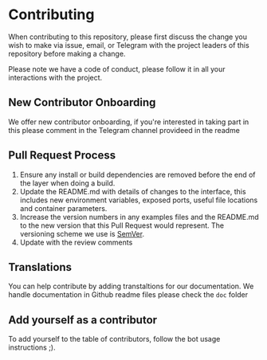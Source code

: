 # Contributing

When contributing to this repository, please first discuss the change you wish to make via issue,
email, or Telegram with the project leaders of this repository before making a change. 

Please note we have a code of conduct, please follow it in all your interactions with the project.

## New Contributor Onboarding

We offer new contributor onboarding, if you're interested in taking part in this please comment in the Telegram channel provideed in the readme

## Pull Request Process

1. Ensure any install or build dependencies are removed before the end of the layer when doing a 
   build.
2. Update the README.md with details of changes to the interface, this includes new environment 
   variables, exposed ports, useful file locations and container parameters.
3. Increase the version numbers in any examples files and the README.md to the new version that this
   Pull Request would represent. The versioning scheme we use is [SemVer](http://semver.org/).
4. Update with the review comments

## Translations

You can help contribute by adding transtaltions for our documentation. We handle documentation in Github readme files please check the `doc` folder

## Add yourself as a contributor

To add yourself to the table of contributors, follow the bot usage instructions ;).
